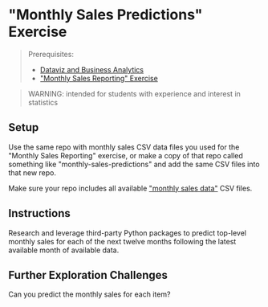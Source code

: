 
# "Monthly Sales Predictions" Exercise

> Prerequisites:
>   + [Dataviz and Business Analytics](/units/unit-4b.md)
>   + ["Monthly Sales Reporting" Exercise](/exercises/monthly-sales-reporting/README.md)

> WARNING: intended for students with experience and interest in statistics

## Setup

Use the same repo with monthly sales CSV data files you used for the "Monthly Sales Reporting" exercise, or make a copy of that repo called something like "monthly-sales-predictions" and add the same CSV files into that new repo.

Make sure your repo includes all available ["monthly sales data"](/data/monthly-sales) CSV files.

## Instructions

Research and leverage third-party Python packages to predict top-level monthly sales for each of the next twelve months following the latest available month of available data.

## Further Exploration Challenges

Can you predict the monthly sales for each item?
